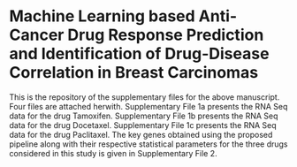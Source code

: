 # Machine Learning based Anti-Cancer Drug Response Prediction and Identification of Drug-Disease Correlation in Breast Carcinomas #




This is the repository of the supplementary files for the above manuscript. Four files are attached herwith.
Supplementary File 1a presents the RNA Seq data for the drug Tamoxifen.
Supplementary File 1b presents the RNA Seq data for the drug Docetaxel.
Supplementary File 1c presents the RNA Seq data for the drug Paclitaxel.
The key genes obtained using the proposed pipeline along with their respective statistical parameters for the three drugs considered in this study is given in Supplementary File 2.
